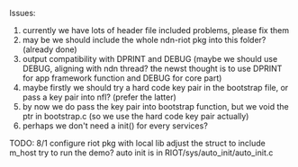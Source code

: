 Issues:
1. currently we have lots of header file included problems, please fix them
2. may be we should include the whole ndn-riot pkg into this folder? (already done)
3. output compatibility with DPRINT and DEBUG (maybe we should use DEBUG, aligning with ndn thread? 
   the newst thought is to use DPRINT for app framework function and DEBUG for core part)
4. maybe firstly we should try a hard code key pair in the bootstrap file, or pass a key pair into nfl? (prefer the          latter)
5. by now we do pass the key pair into bootstrap function, but we void the ptr in bootstrap.c (so we use the hard code       key pair actually)
6. perhaps we don't need a init() for every services?

TODO:
8/1 configure riot pkg with local lib
    adjust the struct to include m_host
    try to run the demo?
    auto init is in RIOT/sys/auto_init/auto_init.c